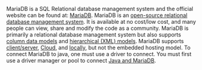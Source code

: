 MariaDB is a SQL Relational database management system and the official website can be found at: [MariaDB](https://mariadb.org/). MariaDB is an [open-source relational database management system](https://www.navisite.com/blog/open-source-vs-commercial-database-systems/). It is available at no cost/low cost, and many people can view, share and modify the code as a community. MariaDB is primarily a relational database management system but also supports [column data models](https://mariadb.com/database-topics/analytics/) and [hierarchical (XML) models](https://mariadb.com/kb/en/understanding-the-hierarchical-database-model/). MariaDB supports [client/server](https://mariadb.com/kb/en/securing-connections-for-client-and-server/), [Cloud](https://www.cloudclusters.io/cloud/mariadb/), and [locally](https://mariadb.com/kb/en/connecting-to-mariadb/), but not the embedded hosting model. To connect MariaDB to java, one must use a driver to connect. You must first use a driver manager or pool to connect [Java and MariaDB](https://hevodata.com/learn/mariadb-java/#s2). 
